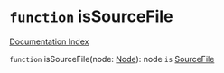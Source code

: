 # `function` isSourceFile

[Documentation Index](../README.md)

`function` isSourceFile(node: [Node](../private.interface.Node/README.md)): node `is` [SourceFile](../private.interface.SourceFile/README.md)